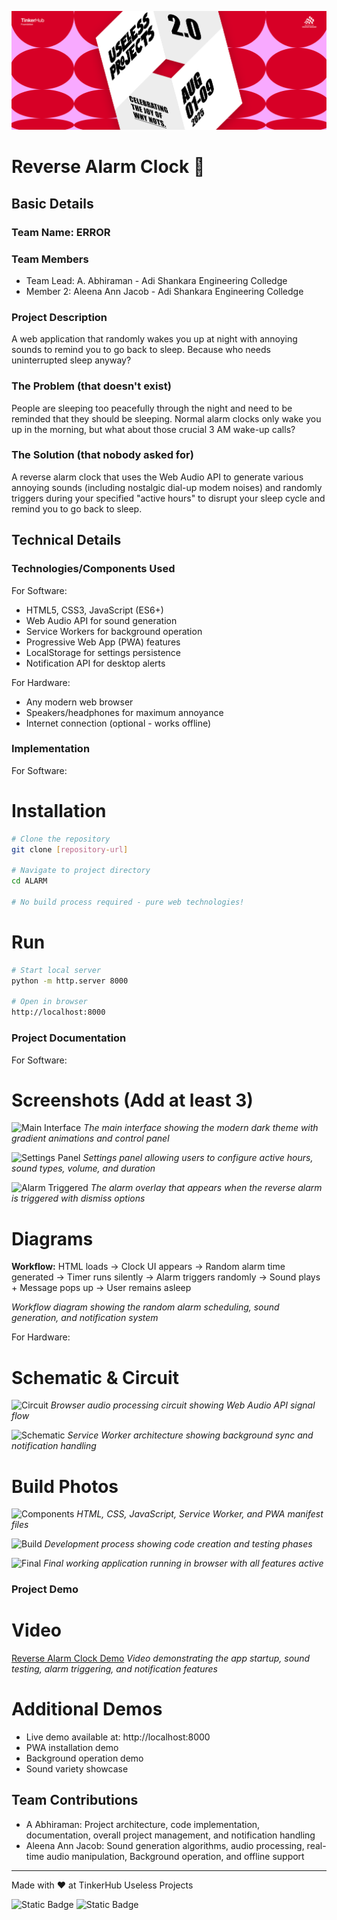 ![Banner](BANNER.png)

# Reverse Alarm Clock 🌙

## Basic Details
### Team Name: ERROR

### Team Members
- Team Lead: A. Abhiraman - Adi Shankara Engineering Colledge
- Member 2: Aleena Ann Jacob - Adi Shankara Engineering Colledge

### Project Description
A web application that randomly wakes you up at night with annoying sounds to remind you to go back to sleep. Because who needs uninterrupted sleep anyway?

### The Problem (that doesn't exist)
People are sleeping too peacefully through the night and need to be reminded that they should be sleeping. Normal alarm clocks only wake you up in the morning, but what about those crucial 3 AM wake-up calls?

### The Solution (that nobody asked for)
A reverse alarm clock that uses the Web Audio API to generate various annoying sounds (including nostalgic dial-up modem noises) and randomly triggers during your specified "active hours" to disrupt your sleep cycle and remind you to go back to sleep.

## Technical Details
### Technologies/Components Used
For Software:
- HTML5, CSS3, JavaScript (ES6+)
- Web Audio API for sound generation
- Service Workers for background operation
- Progressive Web App (PWA) features
- LocalStorage for settings persistence
- Notification API for desktop alerts

For Hardware:
- Any modern web browser
- Speakers/headphones for maximum annoyance
- Internet connection (optional - works offline)

### Implementation
For Software:

# Installation
```bash
# Clone the repository
git clone [repository-url]

# Navigate to project directory
cd ALARM

# No build process required - pure web technologies!
```

# Run
```bash
# Start local server
python -m http.server 8000

# Open in browser
http://localhost:8000
```

### Project Documentation
For Software:

# Screenshots (Add at least 3)
![Main Interface](screenshot1.png)
*The main interface showing the modern dark theme with gradient animations and control panel*

![Settings Panel](screenshot2.png)
*Settings panel allowing users to configure active hours, sound types, volume, and duration*

![Alarm Triggered](screenshot3.png)
*The alarm overlay that appears when the reverse alarm is triggered with dismiss options*

# Diagrams
**Workflow:**
HTML loads → Clock UI appears → Random alarm time generated → Timer runs silently → Alarm triggers randomly → Sound plays + Message pops up → User remains asleep

*Workflow diagram showing the random alarm scheduling, sound generation, and notification system*

For Hardware:

# Schematic & Circuit
![Circuit](https://via.placeholder.com/800x600/4ecdc4/ffffff?text=Browser+Audio+Circuit)
*Browser audio processing circuit showing Web Audio API signal flow*

![Schematic](https://via.placeholder.com/800x600/ff6b6b/ffffff?text=Service+Worker+Architecture)
*Service Worker architecture showing background sync and notification handling*

# Build Photos
![Components](https://via.placeholder.com/800x600/2ed573/ffffff?text=Web+Components)
*HTML, CSS, JavaScript, Service Worker, and PWA manifest files*

![Build](https://via.placeholder.com/800x600/ffa502/ffffff?text=Development+Process)
*Development process showing code creation and testing phases*

![Final](https://via.placeholder.com/800x600/00d4ff/ffffff?text=Final+Product)
*Final working application running in browser with all features active*

### Project Demo
# Video
[Reverse Alarm Clock Demo](Reverse%20Alarm%20Clock%20-%20Made%20with%20Clipchamp_1754091829864.mp4)
*Video demonstrating the app startup, sound testing, alarm triggering, and notification features*

# Additional Demos
- Live demo available at: http://localhost:8000
- PWA installation demo
- Background operation demo
- Sound variety showcase

## Team Contributions
- A Abhiraman: Project architecture, code implementation, documentation, overall project management, and notification handling
- Aleena Ann Jacob: Sound generation algorithms, audio processing, real-time audio manipulation, Background operation, and offline support  

---
Made with ❤️ at TinkerHub Useless Projects 

![Static Badge](https://img.shields.io/badge/TinkerHub-24?color=%23000000&link=https%3A%2F%2Fwww.tinkerhub.org%2F)
![Static Badge](https://img.shields.io/badge/UselessProjects--25-25?link=https%3A%2F%2Fwww.tinkerhub.org%2Fevents%2FQ2Q1TQKX6Q%2FUseless%2520Projects) 
